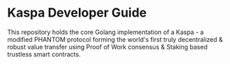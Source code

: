 # Kaspa Developer Guide

This repository holds the core Golang implementation of a Kaspa - a modified PHANTOM protocol forming the world's first truly decentralized & robust value transfer using Proof of Work consensus & Staking based trustless smart contracts.



